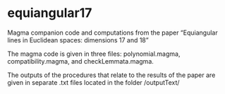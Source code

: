 # equiangular17
Magma companion code and computations from the paper “Equiangular lines in Euclidean spaces: dimensions 17 and 18”

The magma code is given in three files: polynomial.magma, compatibility.magma, and checkLemmata.magma.

The outputs of the procedures that relate to the results of the paper are given in separate .txt files located in the folder /outputText/
